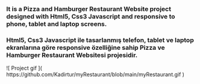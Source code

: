 ﻿# <h3>It is a Pizza and Hamburger Restaurant Website project designed with Html5, Css3 Javascript and responsive to phone, tablet and laptop screens.</h3>

<h3>Html5, Css3 Javascript ile tasarlanmış telefon, tablet ve laptop ekranlarına göre responsive özelliğine sahip Pizza ve Hamburger Restaurant Websitesi projesidir.</h3>
 ![ Project gif ]( https://github.com/Kadirtur/myRestaurant/blob/main/myRestaurant.gif )
